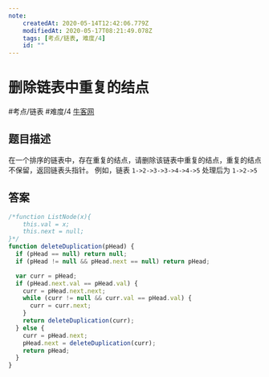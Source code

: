 ```yaml
---
note:
    createdAt: 2020-05-14T12:42:06.779Z
    modifiedAt: 2020-05-17T08:21:49.078Z
    tags: [考点/链表, 难度/4]
    id: ""
---
```

# 删除链表中重复的结点
#考点/链表 #难度/4  [牛客网](https://www.nowcoder.com/practice/fc533c45b73a41b0b44ccba763f866ef?tpId=13&tqId=11209&tPage=3&rp=3&ru=/ta/coding-interviews&qru=/ta/coding-interviews/question-ranking)

<!-- @crossnote.comment "id":"3814296a-dbaf-4af2-ae0d-190a6bb5de3f" -->  
## 题目描述
在一个排序的链表中，存在重复的结点，请删除该链表中重复的结点，重复的结点不保留，返回链表头指针。 例如，链表 `1->2->3->3->4->4->5` 处理后为 `1->2->5`

## 答案

```javascript
/*function ListNode(x){
    this.val = x;
    this.next = null;
}*/
function deleteDuplication(pHead) {
  if (pHead == null) return null;
  if (pHead != null && pHead.next == null) return pHead;

  var curr = pHead;
  if (pHead.next.val == pHead.val) {
    curr = pHead.next.next;
    while (curr != null && curr.val == pHead.val) {
      curr = curr.next;
    }
    return deleteDuplication(curr);
  } else {
    curr = pHead.next;
    pHead.next = deleteDuplication(curr);
    return pHead;
  }
}
```